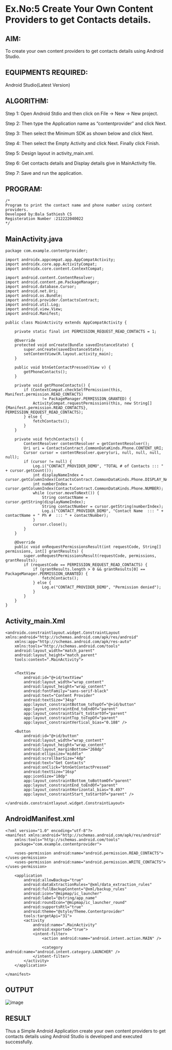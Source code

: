 
# Ex.No:5 Create Your Own Content Providers to get Contacts details.


## AIM:

To create your own content providers to get contacts details using Android Studio.

## EQUIPMENTS REQUIRED:

Android Studio(Latest Version)

## ALGORITHM:

Step 1: Open Android Stdio and then click on File -> New -> New project.

Step 2: Then type the Application name as “contentprovider″ and click Next. 

Step 3: Then select the Minimum SDK as shown below and click Next.

Step 4: Then select the Empty Activity and click Next. Finally click Finish.

Step 5: Design layout in activity_main.xml.

Step 6: Get contacts details and Display details give in MainActivity file.

Step 7: Save and run the application.

## PROGRAM:
```
/*
Program to print the contact name and phone number using content providers.
Developed by:Bala Sathiesh CS
Registeration Number :212222040022
*/
```
## MainActivity.java
```
package com.example.contentprovider;

import androidx.appcompat.app.AppCompatActivity;
import androidx.core.app.ActivityCompat;
import androidx.core.content.ContextCompat;

import android.content.ContentResolver;
import android.content.pm.PackageManager;
import android.database.Cursor;
import android.net.Uri;
import android.os.Bundle;
import android.provider.ContactsContract;
import android.util.Log;
import android.view.View;
import android.Manifest;

public class MainActivity extends AppCompatActivity {

    private static final int PERMISSION_REQUEST_READ_CONTACTS = 1;

    @Override
    protected void onCreate(Bundle savedInstanceState) {
        super.onCreate(savedInstanceState);
        setContentView(R.layout.activity_main);
    }

    public void btnGetContactPressed(View v) {
        getPhoneContacts();
    }

    private void getPhoneContacts() {
        if (ContextCompat.checkSelfPermission(this, Manifest.permission.READ_CONTACTS)
                != PackageManager.PERMISSION_GRANTED) {
            ActivityCompat.requestPermissions(this, new String[]{Manifest.permission.READ_CONTACTS}, PERMISSION_REQUEST_READ_CONTACTS);
        } else {
            fetchContacts();
        }
    }
```
```
    private void fetchContacts() {
        ContentResolver contentResolver = getContentResolver();
        Uri uri = ContactsContract.CommonDataKinds.Phone.CONTENT_URI;
        Cursor cursor = contentResolver.query(uri, null, null, null, null);
        if (cursor != null) {
            Log.i("CONTACT_PROVIDER_DEMO", "TOTAL # of Contacts ::: " + cursor.getCount());
            int displayNameIndex = cursor.getColumnIndex(ContactsContract.CommonDataKinds.Phone.DISPLAY_NAME);
            int numberIndex = cursor.getColumnIndex(ContactsContract.CommonDataKinds.Phone.NUMBER);
            while (cursor.moveToNext()) {
                String contactName = cursor.getString(displayNameIndex);
                String contactNumber = cursor.getString(numberIndex);
                Log.i("CONTACT_PROVIDER_DEMO", "Contact Name  ::: " + contactName + " Ph #  ::: " + contactNumber);
            }
            cursor.close();
        }
    }

    @Override
    public void onRequestPermissionsResult(int requestCode, String[] permissions, int[] grantResults) {
        super.onRequestPermissionsResult(requestCode, permissions, grantResults);
        if (requestCode == PERMISSION_REQUEST_READ_CONTACTS) {
            if (grantResults.length > 0 && grantResults[0] == PackageManager.PERMISSION_GRANTED) {
                fetchContacts();
            } else {
                Log.e("CONTACT_PROVIDER_DEMO", "Permission denied");
            }
        }
    }
}
```
## Activity_main.Xml
```version="1.0" encoding="utf-8"?>
<androidx.constraintlayout.widget.ConstraintLayout xmlns:android="http://schemas.android.com/apk/res/android"
    xmlns:app="http://schemas.android.com/apk/res-auto"
    xmlns:tools="http://schemas.android.com/tools"
    android:layout_width="match_parent"
    android:layout_height="match_parent"
    tools:context=".MainActivity">


    <TextView
        android:id="@+id/textView"
        android:layout_width="wrap_content"
        android:layout_height="wrap_content"
        android:fontFamily="sans-serif-black"
        android:text="Content Provider"
        android:textSize="34sp"
        app:layout_constraintBottom_toTopOf="@+id/button"
        app:layout_constraintEnd_toEndOf="parent"
        app:layout_constraintStart_toStartOf="parent"
        app:layout_constraintTop_toTopOf="parent"
        app:layout_constraintVertical_bias="0.188" />

    <Button
        android:id="@+id/button"
        android:layout_width="wrap_content"
        android:layout_height="wrap_content"
        android:layout_marginBottom="268dp"
        android:ellipsize="middle"
        android:scrollbarSize="4dp"
        android:text="Get Contacts"
        android:onClick="btnGetContactPressed"
        android:textSize="16sp"
        app:iconSize="18dp"
        app:layout_constraintBottom_toBottomOf="parent"
        app:layout_constraintEnd_toEndOf="parent"
        app:layout_constraintHorizontal_bias="0.497"
        app:layout_constraintStart_toStartOf="parent" />

</androidx.constraintlayout.widget.ConstraintLayout>
```
## AndroidManifest.xml
```
<?xml version="1.0" encoding="utf-8"?>
<manifest xmlns:android="http://schemas.android.com/apk/res/android"
    xmlns:tools="http://schemas.android.com/tools"
    package="com.example.contentprovider">

    <uses-permission android:name="android.permission.READ_CONTACTS"></uses-permission>
    <uses-permission android:name="android.permission.WRITE_CONTACTS"></uses-permission>

    <application
        android:allowBackup="true"
        android:dataExtractionRules="@xml/data_extraction_rules"
        android:fullBackupContent="@xml/backup_rules"
        android:icon="@mipmap/ic_launcher"
        android:label="@string/app_name"
        android:roundIcon="@mipmap/ic_launcher_round"
        android:supportsRtl="true"
        android:theme="@style/Theme.Contentprovider"
        tools:targetApi="31">
        <activity
            android:name=".MainActivity"
            android:exported="true">
            <intent-filter>
                <action android:name="android.intent.action.MAIN" />

                <category android:name="android.intent.category.LAUNCHER" />
            </intent-filter>
        </activity>
    </application>

</manifest>
```

## OUTPUT
![image](https://github.com/BalaSathiesh/contentprovider/assets/128462891/39e12a85-4061-4d9e-9168-947865ebb60f)




## RESULT
Thus a Simple Android Application create your own content providers to get contacts details using Android Studio is developed and executed successfully.
